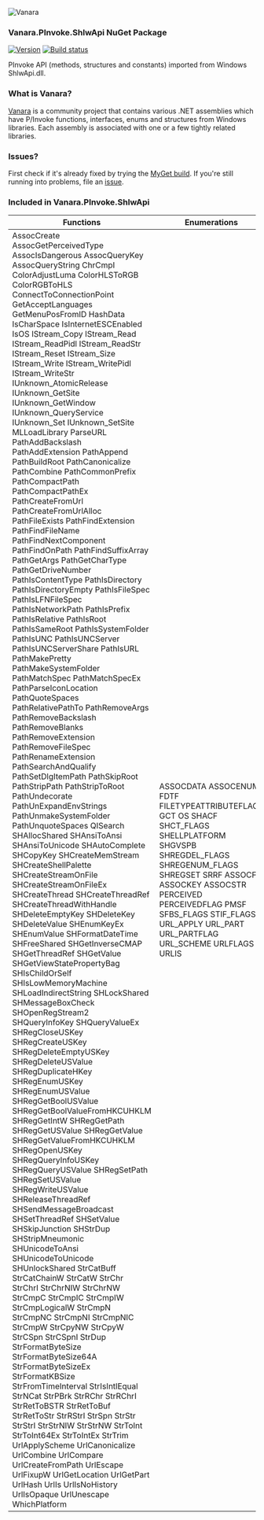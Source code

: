 ﻿![Vanara](https://raw.githubusercontent.com/dahall/Vanara/master/docs/icons/VanaraHeading.png)
### **Vanara.PInvoke.ShlwApi NuGet Package**
[![Version](https://img.shields.io/nuget/v/Vanara.PInvoke.ShlwApi?label=NuGet&style=flat-square)](https://github.com/dahall/Vanara/releases)
[![Build status](https://github.com/dahall/Vanara/actions/workflows/cibuild.yml/badge.svg?branch=master)](https://github.com/dahall/Vanara/actions/workflows/cibuild.yml)

PInvoke API (methods, structures and constants) imported from Windows ShlwApi.dll.

### **What is Vanara?**

[Vanara](https://github.com/dahall/Vanara) is a community project that contains various .NET assemblies which have P/Invoke functions, interfaces, enums and structures from Windows libraries. Each assembly is associated with one or a few tightly related libraries.

### **Issues?**

First check if it's already fixed by trying the [MyGet build](https://www.myget.org/feed/Packages/vanara).
If you're still running into problems, file an [issue](https://github.com/dahall/Vanara/issues).

### **Included in Vanara.PInvoke.ShlwApi**

Functions | Enumerations | Structures | Interfaces
--- | --- | --- | ---
AssocCreate AssocGetPerceivedType AssocIsDangerous AssocQueryKey AssocQueryString ChrCmpI ColorAdjustLuma ColorHLSToRGB ColorRGBToHLS ConnectToConnectionPoint GetAcceptLanguages GetMenuPosFromID HashData IsCharSpace IsInternetESCEnabled IsOS IStream_Copy IStream_Read IStream_ReadPidl IStream_ReadStr IStream_Reset IStream_Size IStream_Write IStream_WritePidl IStream_WriteStr IUnknown_AtomicRelease IUnknown_GetSite IUnknown_GetWindow IUnknown_QueryService IUnknown_Set IUnknown_SetSite MLLoadLibrary ParseURL PathAddBackslash PathAddExtension PathAppend PathBuildRoot PathCanonicalize PathCombine PathCommonPrefix PathCompactPath PathCompactPathEx PathCreateFromUrl PathCreateFromUrlAlloc PathFileExists PathFindExtension PathFindFileName PathFindNextComponent PathFindOnPath PathFindSuffixArray PathGetArgs PathGetCharType PathGetDriveNumber PathIsContentType PathIsDirectory PathIsDirectoryEmpty PathIsFileSpec PathIsLFNFileSpec PathIsNetworkPath PathIsPrefix PathIsRelative PathIsRoot PathIsSameRoot PathIsSystemFolder PathIsUNC PathIsUNCServer PathIsUNCServerShare PathIsURL PathMakePretty PathMakeSystemFolder PathMatchSpec PathMatchSpecEx PathParseIconLocation PathQuoteSpaces PathRelativePathTo PathRemoveArgs PathRemoveBackslash PathRemoveBlanks PathRemoveExtension PathRemoveFileSpec PathRenameExtension PathSearchAndQualify PathSetDlgItemPath PathSkipRoot PathStripPath PathStripToRoot PathUndecorate PathUnExpandEnvStrings PathUnmakeSystemFolder PathUnquoteSpaces QISearch SHAllocShared SHAnsiToAnsi SHAnsiToUnicode SHAutoComplete SHCopyKey SHCreateMemStream SHCreateShellPalette SHCreateStreamOnFile SHCreateStreamOnFileEx SHCreateThread SHCreateThreadRef SHCreateThreadWithHandle SHDeleteEmptyKey SHDeleteKey SHDeleteValue SHEnumKeyEx SHEnumValue SHFormatDateTime SHFreeShared SHGetInverseCMAP SHGetThreadRef SHGetValue SHGetViewStatePropertyBag SHIsChildOrSelf SHIsLowMemoryMachine SHLoadIndirectString SHLockShared SHMessageBoxCheck SHOpenRegStream2 SHQueryInfoKey SHQueryValueEx SHRegCloseUSKey SHRegCreateUSKey SHRegDeleteEmptyUSKey SHRegDeleteUSValue SHRegDuplicateHKey SHRegEnumUSKey SHRegEnumUSValue SHRegGetBoolUSValue SHRegGetBoolValueFromHKCUHKLM SHRegGetIntW SHRegGetPath SHRegGetUSValue SHRegGetValue SHRegGetValueFromHKCUHKLM SHRegOpenUSKey SHRegQueryInfoUSKey SHRegQueryUSValue SHRegSetPath SHRegSetUSValue SHRegWriteUSValue SHReleaseThreadRef SHSendMessageBroadcast SHSetThreadRef SHSetValue SHSkipJunction SHStrDup SHStripMneumonic SHUnicodeToAnsi SHUnicodeToUnicode SHUnlockShared StrCatBuff StrCatChainW StrCatW StrChr StrChrI StrChrNIW StrChrNW StrCmpC StrCmpIC StrCmpIW StrCmpLogicalW StrCmpN StrCmpNC StrCmpNI StrCmpNIC StrCmpW StrCpyNW StrCpyW StrCSpn StrCSpnI StrDup StrFormatByteSize StrFormatByteSize64A StrFormatByteSizeEx StrFormatKBSize StrFromTimeInterval StrIsIntlEqual StrNCat StrPBrk StrRChr StrRChrI StrRetToBSTR StrRetToBuf StrRetToStr StrRStrI StrSpn StrStr StrStrI StrStrNIW StrStrNW StrToInt StrToInt64Ex StrToIntEx StrTrim UrlApplyScheme UrlCanonicalize UrlCombine UrlCompare UrlCreateFromPath UrlEscape UrlFixupW UrlGetLocation UrlGetPart UrlHash UrlIs UrlIsNoHistory UrlIsOpaque UrlUnescape WhichPlatform  | ASSOCDATA ASSOCENUM FDTF FILETYPEATTRIBUTEFLAGS GCT OS SHACF SHCT_FLAGS SHELLPLATFORM SHGVSPB SHREGDEL_FLAGS SHREGENUM_FLAGS SHREGSET SRRF ASSOCF ASSOCKEY ASSOCSTR PERCEIVED PERCEIVEDFLAG PMSF SFBS_FLAGS STIF_FLAGS URL_APPLY URL_PART URL_PARTFLAG URL_SCHEME URLFLAGS URLIS                                                                                                                                                                                         | QITAB PARSEDURL HUSKEY                                                                                                                                                                                                                  | IQueryAssociations                                                                                                                                                                                                                   
